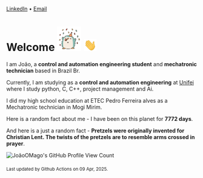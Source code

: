[LinkedIn](https://www.linkedin.com/in/joão-pedro-gozzoli-b95641301/) &bull;
[Email](joaopedrogozzoli@gmail.com)

# Welcome <img src="happy.gif" height="64px" /> <img src="wave.gif" height="32px" />

I am João, a  **control and automation engineering student** and **mechatronic technician** based in Brazil Br.

Currently, I am studying as a **control and automation engineering** at [Unifei](https://unifei.edu.br) where I study python, C, C++, project management and Ai.

I did my high school education at ETEC Pedro Ferreira alves as a Mechatronic technician in Mogi Mirim.

Here is a random fact about me - I have been on this planet for **7772 days**.

And here is a just a random fact -  **Pretzels were originally invented for Christian Lent. The twists of the pretzels are to resemble arms crossed in prayer**.

![JoãoOMago's GitHub Profile View Count](https://komarev.com/ghpvc/?username=JoaoOMago)

<sub>Last updated by Github Actions on 09 Apr, 2025.</sub>
